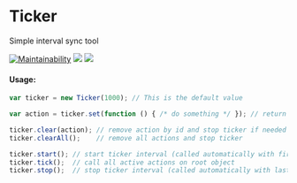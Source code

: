 # Ticker
Simple interval sync tool

[![Maintainability](https://api.codeclimate.com/v1/badges/c12e5359e9cbe4c9b1ac/maintainability)](https://codeclimate.com/github/ilian6806/Ticker/maintainability) ![](https://img.shields.io/gemnasium/mathiasbynens/he.svg) ![](https://img.shields.io/npm/l/express.svg)

#### Usage:
```javascript
var ticker = new Ticker(1000); // This is the default value

var action = ticker.set(function () { /* do something */ }); // return action id

ticker.clear(action); // remove action by id and stop ticker if needed
ticker.clearAll();    // remove all actions and stop ticker

ticker.start(); // start ticker interval (called automatically with first set call)
ticker.tick();  // call all active actions on root object
ticker.stop();  // stop ticker interval (called automatically with last clear call and all clearAll calls)
```

